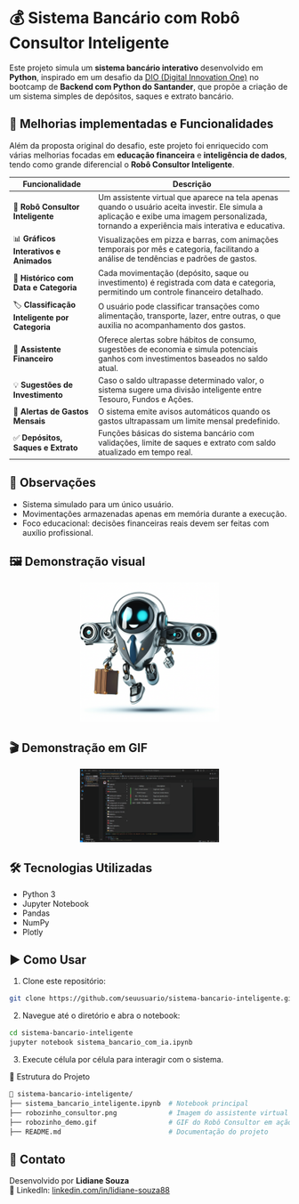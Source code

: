 # 💰 Sistema Bancário com Robô Consultor Inteligente

Este projeto simula um **sistema bancário interativo** desenvolvido em **Python**, inspirado em um desafio da [DIO (Digital Innovation One)](https://www.dio.me/) no bootcamp de **Backend com Python do Santander**, que propõe a criação de um sistema simples de depósitos, saques e extrato bancário. 

## 🚀 Melhorias implementadas e Funcionalidades

Além da proposta original do desafio, este projeto foi enriquecido com várias melhorias focadas em **educação financeira** e **inteligência de dados**, tendo como grande diferencial o **Robô Consultor Inteligente**.

| Funcionalidade                      | Descrição |
|------------------------------------|-----------|
| 🤖 **Robô Consultor Inteligente**  | Um assistente virtual que aparece na tela apenas quando o usuário aceita investir. Ele simula a aplicação e exibe uma imagem personalizada, tornando a experiência mais interativa e educativa. |
| 📊 **Gráficos Interativos e Animados** | Visualizações em pizza e barras, com animações temporais por mês e categoria, facilitando a análise de tendências e padrões de gastos. |
| 📅 **Histórico com Data e Categoria** | Cada movimentação (depósito, saque ou investimento) é registrada com data e categoria, permitindo um controle financeiro detalhado. |
| 🏷️ **Classificação Inteligente por Categoria** | O usuário pode classificar transações como alimentação, transporte, lazer, entre outras, o que auxilia no acompanhamento dos gastos. |
| 🧠 **Assistente Financeiro** | Oferece alertas sobre hábitos de consumo, sugestões de economia e simula potenciais ganhos com investimentos baseados no saldo atual. |
| 💡 **Sugestões de Investimento** | Caso o saldo ultrapasse determinado valor, o sistema sugere uma divisão inteligente entre Tesouro, Fundos e Ações. |
| 🚨 **Alertas de Gastos Mensais** | O sistema emite avisos automáticos quando os gastos ultrapassam um limite mensal predefinido. |
| ✅ **Depósitos, Saques e Extrato** | Funções básicas do sistema bancário com validações, limite de saques e extrato com saldo atualizado em tempo real. |


## 📌 Observações
- Sistema simulado para um único usuário.
- Movimentações armazenadas apenas em memória durante a execução.
- Foco educacional: decisões financeiras reais devem ser feitas com auxílio profissional.

## 🖼️ Demonstração visual

<p align="center">
  <img src="robozinho_consultor.png" alt="Robô Consultor Inteligente" width="250" />
</p>

## 🎬 Demonstração em GIF

<p align="center">
  <img src="robozinho_demo.gif" alt="Demonstração do Robô Consultor" width="250" />
</p>

## 🛠️ Tecnologias Utilizadas

- Python 3
- Jupyter Notebook
- Pandas
- NumPy
- Plotly

## ▶️ Como Usar

1. Clone este repositório:

```bash
git clone https://github.com/seuusuario/sistema-bancario-inteligente.git
```

2. Navegue até o diretório e abra o notebook:

```bash
cd sistema-bancario-inteligente
jupyter notebook sistema_bancario_com_ia.ipynb
```

3. Execute célula por célula para interagir com o sistema.


📂 Estrutura do Projeto

```bash
📁 sistema-bancario-inteligente/
├── sistema_bancario_inteligente.ipynb  # Notebook principal
├── robozinho_consultor.png             # Imagem do assistente virtual
├── robozinho_demo.gif                  # GIF do Robô Consultor em ação
├── README.md                           # Documentação do projeto
```

## 📧 Contato

Desenvolvido por **Lidiane Souza**  
🔗 LinkedIn: [linkedin.com/in/lidiane-souza88](https://linkedin.com/in/lidiane-souza88)


